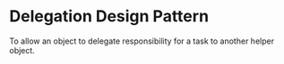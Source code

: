 # Delegation Design Pattern
To allow an object to delegate responsibility for a task to another helper object.